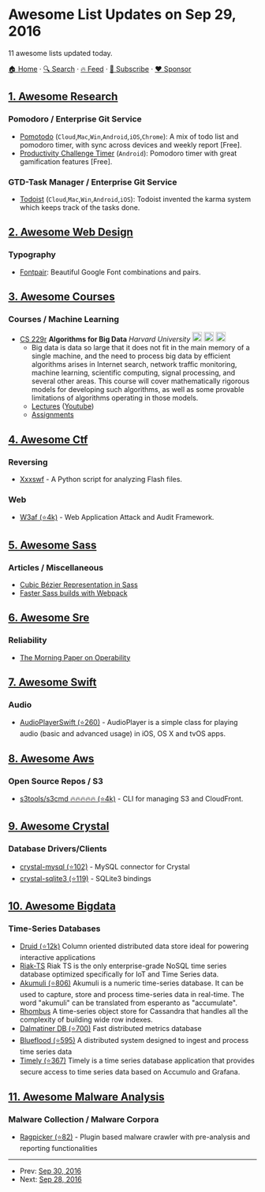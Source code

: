 # Awesome List Updates on Sep 29, 2016

11 awesome lists updated today.

[🏠 Home](/README.md) · [🔍 Search](https://www.trackawesomelist.com/search/) · [🔥 Feed](https://www.trackawesomelist.com/rss.xml) · [📮 Subscribe](https://trackawesomelist.us17.list-manage.com/subscribe?u=d2f0117aa829c83a63ec63c2f&id=36a103854c) · [❤️  Sponsor](https://github.com/sponsors/theowenyoung)



## [1. Awesome Research](/content/emptymalei/awesome-research/README.md)

### Pomodoro / Enterprise Git Service

*   [Pomotodo](https://pomotodo.com/) (`Cloud`,`Mac`,`Win`,`Android`,`iOS`,`Chrome`): A mix of todo list and pomodoro timer, with sync across devices and weekly report \[Free].
*   [Productivity Challenge Timer](https://play.google.com/store/apps/details?id=com.wlxd.pomochallenge\&hl=en) (`Android`): Pomodoro timer with great gamification features \[Free].

### GTD-Task Manager / Enterprise Git Service

*   [Todoist](https://todoist.com/) (`Cloud`,`Mac`,`Win`,`Android`,`iOS`): Todoist invented the karma system which keeps track of the tasks done.

## [2. Awesome Web Design](/content/nicolesaidy/awesome-web-design/README.md)

### Typography

*   [Fontpair](http://fontpair.co): Beautiful Google Font combinations and pairs.

## [3. Awesome Courses](/content/prakhar1989/awesome-courses/README.md)

### Courses / Machine Learning

*   [CS 229r](http://people.seas.harvard.edu/\~minilek/cs229r/fall15/index.html) **Algorithms for Big Data** *Harvard University* <img src="https://assets-cdn.github.com/images/icons/emoji/unicode/1f4f9.png" width="20" height="20" alt="Lecture Videos" title="Lecture Videos" /> <img src="https://assets-cdn.github.com/images/icons/emoji/unicode/1f4bb.png" width="20" height="20" alt="Assignments" title="Assignments" /> <img src="https://assets-cdn.github.com/images/icons/emoji/unicode/1f4dd.png" width="20" height="20" alt="Lecture Notes" title="Lecture Notes" />
    *   Big data is data so large that it does not fit in the main memory of a single machine, and the need to process big data by efficient algorithms arises in Internet search, network traffic monitoring, machine learning, scientific computing, signal processing, and several other areas. This course will cover mathematically rigorous models for developing such algorithms, as well as some provable limitations of algorithms operating in those models.
    *   [Lectures](http://people.seas.harvard.edu/\~minilek/cs229r/fall15/lec.html) ([Youtube](https://www.youtube.com/playlist?list=PL2SOU6wwxB0v1kQTpqpuu5kEJo2i-iUyf))
    *   [Assignments](http://people.seas.harvard.edu/\~minilek/cs229r/fall15/hmwk.html)

## [4. Awesome Ctf](/content/apsdehal/awesome-ctf/README.md)

### Reversing

*   [Xxxswf](https://bitbucket.org/Alexander_Hanel/xxxswf) -  A Python script for analyzing Flash files.

### Web

*   [W3af (⭐4k)](https://github.com/andresriancho/w3af) -  Web Application Attack and Audit Framework.

## [5. Awesome Sass](/content/Famolus/awesome-sass/README.md)

### Articles / Miscellaneous

*   [Cubic Bézier Representation in Sass](http://thesassway.com/advanced/cubic-bezier-representation-in-sass)
*   [Faster Sass builds with Webpack](http://eng.localytics.com/faster-sass-builds-with-webpack/)

## [6. Awesome Sre](/content/dastergon/awesome-sre/README.md)

### Reliability

*   [The Morning Paper on Operability](https://blog.acolyer.org/2016/09/21/the-morning-paper-on-operability/)

## [7. Awesome Swift](/content/matteocrippa/awesome-swift/README.md)

### Audio

*   [AudioPlayerSwift (⭐260)](https://github.com/tbaranes/AudioPlayerSwift) - AudioPlayer is a simple class for playing audio (basic and advanced usage) in iOS, OS X and tvOS apps.

## [8. Awesome Aws](/content/donnemartin/awesome-aws/README.md)

### Open Source Repos / S3

*   [s3tools/s3cmd :fire::fire::fire::fire::fire: (⭐4k)](https://github.com/s3tools/s3cmd) - CLI for managing S3 and CloudFront.

## [9. Awesome Crystal](/content/veelenga/awesome-crystal/README.md)

### Database Drivers/Clients

*   [crystal-mysql (⭐102)](https://github.com/crystal-lang/crystal-mysql) - MySQL connector for Crystal
*   [crystal-sqlite3 (⭐119)](https://github.com/crystal-lang/crystal-sqlite3) - SQLite3 bindings

## [10. Awesome Bigdata](/content/newTendermint/awesome-bigdata/README.md)

### Time-Series Databases

*   [Druid (⭐12k)](https://github.com/druid-io/druid/) Column oriented distributed data store ideal for powering interactive applications
*   [Riak-TS](http://basho.com/products/riak-ts/) Riak TS is the only enterprise-grade NoSQL time series database optimized specifically for IoT and Time Series data.
*   [Akumuli (⭐806)](https://github.com/akumuli/Akumuli) Akumuli is a numeric time-series database. It can be used to capture, store and process time-series data in real-time. The word "akumuli" can be translated from esperanto as "accumulate".
*   [Rhombus](https://github.com/Pardot/Rhombus) A time-series object store for Cassandra that handles all the complexity of building wide row indexes.
*   [Dalmatiner DB (⭐700)](https://github.com/dalmatinerdb/dalmatinerdb) Fast distributed metrics database
*   [Blueflood (⭐595)](https://github.com/rackerlabs/blueflood) A distributed system designed to ingest and process time series data
*   [Timely (⭐367)](https://github.com/NationalSecurityAgency/timely) Timely is a time series database application that provides secure access to time series data based on Accumulo and Grafana.

## [11. Awesome Malware Analysis](/content/rshipp/awesome-malware-analysis/README.md)

### Malware Collection / Malware Corpora

*   [Ragpicker (⭐82)](https://github.com/robbyFux/Ragpicker) - Plugin based malware
    crawler with pre-analysis and reporting functionalities

---

- Prev: [Sep 30, 2016](/content/2016/09/30/README.md)
- Next: [Sep 28, 2016](/content/2016/09/28/README.md)